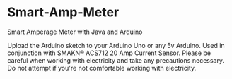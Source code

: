 # Smart-Amp-Meter
Smart Amperage Meter with Java and Arduino

Upload the Arduino sketch to your Arduino Uno or any 5v Arduino.  Used in conjunction with SMAKN® ACS712 20 Amp Current Sensor.  Please be careful when working with electricity and take any precautions necessary.  Do not attempt if you're not comfortable working with electricity.
